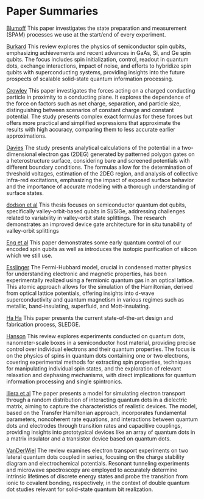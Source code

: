 # Paper Summaries

[Blumoff](../../PDFs/Blumoff.pdf)
This paper investigates the state preparation and measurement (SPAM) processes we use at the start/end of every experiment.

[Burkard](../../PDFs/Burkard.pdf)
This review explores the physics of semiconductor spin qubits, emphasizing achievements and recent advances in GaAs, Si, and Ge spin qubits. The focus includes spin initialization, control, readout in quantum dots, exchange interactions, impact of noise, and efforts to hybridize spin qubits with superconducting systems, providing insights into the future prospects of scalable solid-state quantum information processing.

[Crowley](../../PDFs/crowley_2008.pdf)
This paper investigates the forces acting on a charged conducting particle in proximity to a conducting plane. It explores the dependence of the force on factors such as net charge, separation, and particle size, distinguishing between scenarios of constant charge and constant potential. The study presents complex exact formulas for these forces but offers more practical and simplified expressions that approximate the results with high accuracy, comparing them to less accurate earlier approximations.

[Davies](../../PDFs/Davies.pdf)
The study presents analytical calculations of the potential in a two-dimensional electron gas (2DEG) generated by patterned polygon gates on a heterostructure surface, considering bare and screened potentials with different boundary conditions. The formulas allow for the determination of threshold voltages, estimation of the 2DEG region, and analysis of collective infra-red excitations, emphasizing the impact of exposed surface behavior and the importance of accurate modeling with a thorough understanding of surface states.

[dodson et al](../../PDFs/dodson&al_2021.pdf)
This thesis focuses on semiconductor quantum dot qubits, specifically valley-orbit-based qubits in Si/SiGe, addressing challenges related to variability in valley-orbit state splittings. The research demonstrates an improved device gate architecture for in situ tunability of valley-orbit splittings

[Eng et al](../../PDFs/eng&al_2015.pdf)
This paper demonstrates some early quantum control of our encoded spin qubits as well as introduces the isotopic purification of silicon which we still use.

[Esslinger](../../PDFs/Esslinger.pdf)
The Fermi-Hubbard model, crucial in condensed matter physics for understanding electronic and magnetic properties, has been experimentally realized using a fermionic quantum gas in an optical lattice. This atomic approach allows for the simulation of the Hamiltonian, derived from optical lattice potentials, offering insights into d-wave superconductivity and quantum magnetism in various regimes such as metallic, band-insulating, superfluid, and Mott-insulating.

[Ha Ha](../../PDFs/HaHa.pdf)
This paper presents the current state-of-the-art design and fabrication process, SLEDGE.

[Hanson](../../PDFs/Hanson.pdf)
This review explores experiments conducted on quantum dots, nanometer-scale boxes in a semiconductor host material, providing precise control over individual electrons and their quantum properties. The focus is on the physics of spins in quantum dots containing one or two electrons, covering experimental methods for extracting spin properties, techniques for manipulating individual spin states, and the exploration of relevant relaxation and dephasing mechanisms, with direct implications for quantum information processing and single spintronics.

[Illera et al](../../PDFs/illera&al_2015.pdf)
The paper presents a model for simulating electron transport through a random distribution of interacting quantum dots in a dielectric matrix, aiming to capture the characteristics of realistic devices. The model, based on the Transfer Hamiltonian approach, incorporates fundamental parameters, noncoherent rate equations, and interactions between quantum dots and electrodes through transition rates and capacitive couplings, providing insights into prototypical devices like an array of quantum dots in a matrix insulator and a transistor device based on quantum dots.

[VanDerWiel](../../PDFs/VanDerWiel.pdf)
The review examines electron transport experiments on two lateral quantum dots coupled in series, focusing on the charge stability diagram and electrochemical potentials. Resonant tunneling experiments and microwave spectroscopy are employed to accurately determine intrinsic lifetimes of discrete energy states and probe the transition from ionic to covalent bonding, respectively, in the context of double quantum dot studies relevant for solid-state quantum bit realization.






